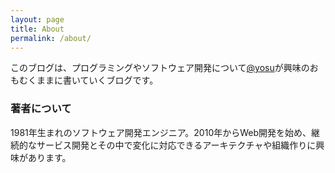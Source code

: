 ```yaml
---
layout: page
title: About
permalink: /about/
---
```


このブログは、プログラミングやソフトウェア開発について[@yosu](http://twitter.com/yosu)が興味のおもむくままに書いていくブログです。


### 著者について

1981年生まれのソフトウェア開発エンジニア。2010年からWeb開発を始め、継続的なサービス開発とその中で変化に対応できるアーキテクチャや組織作りに興味があります。
